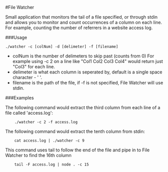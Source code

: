 #File Watcher

Small application that monitors the tail of a file specified, or through stdin and allows you to monitor and count occurrences of a column on each line. For example, counting the number of referrers in a website access log.

###Usage

```Shell
./watcher -c [colNum] -d [delimeter] -f [filename]
```

+ colNum is the number of delimeters to skip past (counts from 0)
	For example using -c 2 on a line like "Col1 Col2 Col3 Col4" would return just "Col3" for each line.
+ delimeter is what each column is seperated by, default is a single space character - ' '.
+ filename is the path of the file, if -f is not specified, File Watcher will use stdin.

###Examples

The following command would extract the third column from each line of a file called 'access.log':
```Shell
	./watcher -c 2 -f access.log
```
The following command would extract the tenth column from stdin:
```Shell
	cat access.log | ./watcher -c 9
```

This command uses tail to follow the end of the file and pipe in to File Watcher to find the 16th column
```Shell
	tail -F access.log | node . -c 15
```